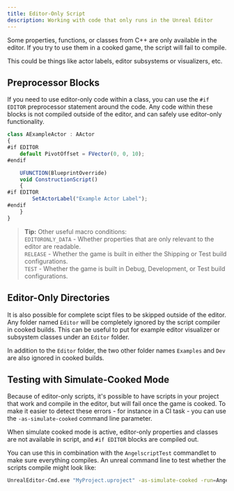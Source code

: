 ```yaml
---
title: Editor-Only Script
description: Working with code that only runs in the Unreal Editor
---
```


Some properties, functions, or classes from C++ are only available in the editor.
If you try to use them in a cooked game, the script will fail to compile.

This could be things like actor labels, editor subsystems or visualizers, etc.

## Preprocessor Blocks

If you need to use editor-only code within a class, you can use the `#if EDITOR` preprocessor statement around the code.
Any code within these blocks is not compiled outside of the editor, and can safely use editor-only functionality.

```typescript
class AExampleActor : AActor
{
#if EDITOR
    default PivotOffset = FVector(0, 0, 10);
#endif

    UFUNCTION(BlueprintOverride)
    void ConstructionScript()
    {
#if EDITOR
        SetActorLabel("Example Actor Label");
#endif
    }
}
```

> **Tip:** Other useful macro conditions:  
> `EDITORONLY_DATA` - Whether properties that are only relevant to the editor are readable.  
> `RELEASE` - Whether the game is built in either the Shipping or Test build configurations.  
> `TEST` - Whether the game is built in Debug, Development, or Test build configurations.

## Editor-Only Directories

It is also possible for complete scipt files to be skipped outside of the editor.
Any folder named `Editor` will be completely ignored by the script compiler in cooked builds.
This can be useful to put for example editor visualizer or subsystem classes under an `Editor` folder.

In addition to the `Editor` folder, the two other folder names `Examples` and `Dev` are also ignored in cooked builds.

## Testing with Simulate-Cooked Mode

Because of editor-only scripts, it's possible to have scripts in your project that work and compile in the editor, but will fail once the game is cooked.
To make it easier to detect these errors - for instance in a CI task - you can use the `-as-simulate-cooked` command line parameter.

When simulate cooked mode is active, editor-only properties and classes are not available in script, and `#if EDITOR` blocks are compiled out.

You can use this in combination with the `AngelscriptTest` commandlet to make sure everything compiles.
An unreal command line to test whether the scripts compile might look like:

```sh
UnrealEditor-Cmd.exe "MyProject.uproject" -as-simulate-cooked -run=AngelscriptTest
```
